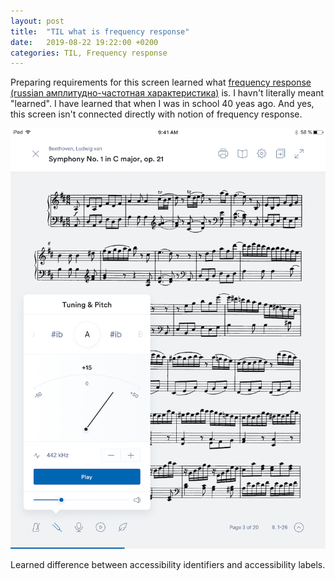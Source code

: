 ```yaml
---
layout: post
title:  "TIL what is frequency response"
date:   2019-08-22 19:22:00 +0200
categories: TIL, Frequency response
---
```

Preparing requirements for this screen learned what [frequency response](https://en.wikipedia.org/wiki/Frequency_response) [(russian амплитудно-частотная характеристика)](https://samesound.ru/g/instruments/89208-frequency-response-explain) is. I havn't literally meant "learned". I have learned that when I was in school 40 yeas ago. And yes, this screen isn't connected directly with notion of frequency response.

[![Tuning and pitch](/assets/images/Tuning%20and%20pitch.png "Tuning and pitch pane")](https://enote.com/#useful-tools-bg)

Learned difference between accessibility identifiers and accessibility labels.
